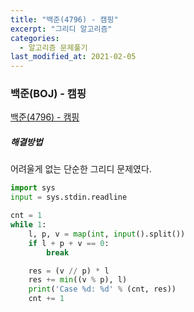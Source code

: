 ```yaml
---
title: "백준(4796) - 캠핑"
excerpt: "그리디 알고리즘"
categories:
  - 알고리즘 문제풀기
last_modified_at: 2021-02-05
---
```


### 백준(BOJ) - 캠핑

[백준(4796) - 캠핑](https://www.acmicpc.net/problem/4796)

##### 해결방법 

어려울게 없는 단순한 그리디 문제였다.

```python
import sys
input = sys.stdin.readline

cnt = 1
while 1:
    l, p, v = map(int, input().split())
    if l + p + v == 0:
        break

    res = (v // p) * l
    res += min((v % p), l)
    print('Case %d: %d' % (cnt, res))
    cnt += 1

```